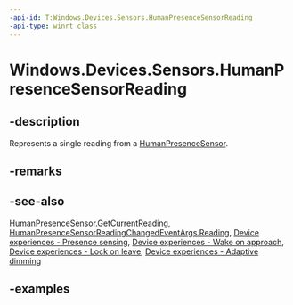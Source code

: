 ```yaml
---
-api-id: T:Windows.Devices.Sensors.HumanPresenceSensorReading
-api-type: winrt class
---
```


# Windows.Devices.Sensors.HumanPresenceSensorReading

<!--
public sealed class HumanPresenceSensorReading
-->

## -description

Represents a single reading from a [HumanPresenceSensor](humanpresencesensor.md).

## -remarks

## -see-also

[HumanPresenceSensor.GetCurrentReading](humanpresencesensor_getcurrentreading_1416488181.md), [HumanPresenceSensorReadingChangedEventArgs.Reading](humanpresencesensorreadingchangedeventargs_reading.md), [Device experiences - Presence sensing](/windows-hardware/design/device-experiences/sensors-presence-sensing), [Device experiences - Wake on approach](/windows-hardware/design/device-experiences/sensors-presence-wake-on-approach), [Device experiences - Lock on leave](/windows-hardware/design/device-experiences/sensors-presence-lock-on-leave), [Device experiences - Adaptive dimming](/windows-hardware/design/device-experiences/sensors-presence-adaptive-dimming)

## -examples

